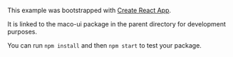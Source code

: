 This example was bootstrapped with [Create React App](https://github.com/facebook/create-react-app).

It is linked to the maco-ui package in the parent directory for development purposes.

You can run `npm install` and then `npm start` to test your package.
